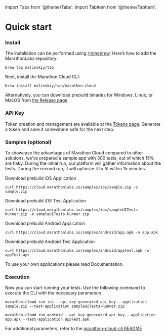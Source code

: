 import Tabs from '@theme/Tabs';
import TabItem from '@theme/TabItem';

# Quick start

### Install
The installation can be performed using [Homebrew](https://brew.sh/). Here’s how to add the MarathonLabs repository:
```shell
brew tap malinskiy/tap
```
Next, install the Marathon Cloud CLI:

```shell
brew install malinskiy/tap/marathon-cloud
```
Alternatively, you can download prebuild binaries for Windows, Linux, or MacOS from [the Release page](https://github.com/MarathonLabs/marathon-cloud-cli/releases).


### API Key

Token creation and management are available at the [Tokens page](https://cloud.marathonlabs.io/tokens). Generate a token and save it somewhere safe for the next step.

### Samples (optional)

To showcase the advantages of Marathon Cloud compared to other solutions, we’ve prepared a sample app with 300 tests, out of which 15% are flaky. During the initial run, our platform will gather information about the tests. During the second run, it will optimize it to fit within 15 minutes.

<Tabs groupId="operating-systems" >
<TabItem value="iOS" label="iOS" className="tab-content-with-text">
Download prebuild iOS Application

```shell
curl https://cloud.marathonlabs.io/samples/ios/sample.zip -o sample.zip
```
Download prebuild iOS Test Application

```shell
curl https://cloud.marathonlabs.io/samples/ios/sampleUITests-Runner.zip -o sampleUITests-Runner.zip
```

</TabItem>
<TabItem value="Android" label="Android" className="tab-content-with-text" >
Download prebuild Android Application

```shell
curl https://cloud.marathonlabs.io/samples/android/app.apk -o app.apk
```

Download prebuild Android Test Application
```shell
curl https://cloud.marathonlabs.io/samples/android/appTest.apk -o appTest.apk
```

</TabItem>
</Tabs>

To use your own applications please read Documentation.


### Execution

Now you can start running your tests. Use the following command to execute the CLI with the necessary parameters:

<Tabs groupId="operating-systems">
<TabItem value="iOS" label="iOS">

```shell
marathon-cloud run ios --api_key generated_api_key --application sample.zip --test-application sampleUITests-Runner.zip
```
</TabItem>
<TabItem value="Android" label="Android">

```shell
marathon-cloud run android --api_key generated_api_key --application app.apk --test-application appTest.apk
```
</TabItem>
</Tabs>

For additional parameters, refer to the [marathon-cloud-cli README](https://github.com/MarathonLabs/marathon-cloud-cli/#installation)

